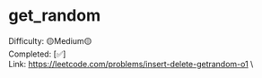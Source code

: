 # get_random

Difficulty: 🟡Medium🟡 \
Completed: [✅] \
Link: https://leetcode.com/problems/insert-delete-getrandom-o1 \
